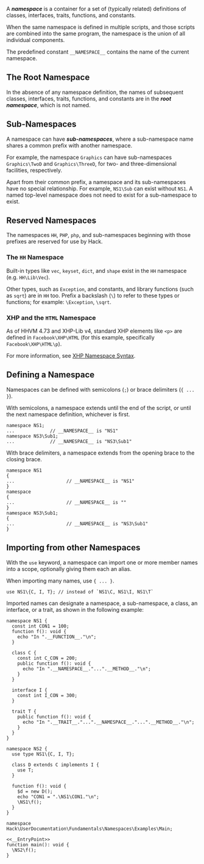 A ***namespace*** is a container for a set of (typically related) definitions of classes, interfaces, traits, functions, and constants.

When the same namespace is defined in multiple scripts, and those scripts are combined into the same program, the namespace
is the union of all individual components.

The predefined constant `__NAMESPACE__` contains the name of the current namespace.

## The Root Namespace
In the absence of any namespace definition, the names of subsequent classes, interfaces, traits, functions, and constants are in
the ***root namespace***, which is not named.

## Sub-Namespaces
A namespace can have ***sub-namespaces***, where a sub-namespace name shares a common prefix with another namespace. 

For example, the namespace `Graphics` can have sub-namespaces `Graphics\TwoD` and `Graphics\ThreeD`, for two- and three-dimensional facilities,
respectively. 

Apart from their common prefix, a namespace and its sub-namespaces have no special relationship. For example, `NS1\Sub` can exist without `NS1`. A named top-level namespace does not need to exist for a sub-namespace to exist.

## Reserved Namespaces
The namespaces `HH`, `PHP`, `php`, and sub-namespaces beginning with those prefixes are reserved for use by Hack.

### The `HH` Namespace
Built-in types like `vec`, `keyset`, `dict`, and `shape` exist in the `HH` namespace (e.g. `HH\Lib\Vec`).

Other types, such as `Exception`, and constants, and library functions (such as `sqrt`) are in `HH` too. Prefix a backslash (`\`) to refer to these types or functions; for example: `\Exception`, `\sqrt`.

### XHP and the `HTML` Namespace
As of HHVM 4.73 and XHP-Lib v4, standard XHP elements like `<p>` are defined in `Facebook\XHP\HTML` (for this example, specifically `Facebook\XHP\HTML\p`).

For more information, see [XHP Namespace Syntax](/hack/XHP/basic-usage#namespace-syntax).

## Defining a Namespace
Namespaces can be defined with semicolons (`;`) or brace delimiters (`{ ... }`).

With semicolons, a namespace extends until the end of the script, or until the next namespace definition, whichever is first.

```Hack
namespace NS1;
...				// __NAMESPACE__ is "NS1"
namespace NS3\Sub1;
...				// __NAMESPACE__ is "NS3\Sub1"
```

With brace delimiters, a namespace extends from the opening brace to the closing brace.

```Hack
namespace NS1
{
...                   // __NAMESPACE__ is "NS1"
}
namespace
{
...                   // __NAMESPACE__ is ""
}
namespace NS3\Sub1;
{
...                   // __NAMESPACE__ is "NS3\Sub1"
}
```
## Importing from other Namespaces
With the `use` keyword, a namespace can import one or more member names into a scope, optionally giving them each an alias.

When importing many names, use `{ ... }`.

```Hack
use NS1\{C, I, T}; // instead of `NS1\C, NS1\I, NS1\T`
```

Imported names can designate a namespace, a sub-namespace, a class, an interface, or a trait, as shown in the following example:

```namespaces.inc.hack no-auto-output
namespace NS1 {
  const int CON1 = 100;
  function f(): void {
    echo "In ".__FUNCTION__."\n";
  }

  class C {
    const int C_CON = 200;
    public function f(): void {
      echo "In ".__NAMESPACE__."...".__METHOD__."\n";
    }
  }

  interface I {
    const int I_CON = 300;
  }

  trait T {
    public function f(): void {
      echo "In ".__TRAIT__."...".__NAMESPACE__."...".__METHOD__."\n";
    }
  }
}

namespace NS2 {
  use type NS1\{C, I, T};

  class D extends C implements I {
    use T;
  }

  function f(): void {
    $d = new D();
    echo "CON1 = ".\NS1\CON1."\n";
    \NS1\f();
  }
}
```

```using-namespaces.hack
namespace Hack\UserDocumentation\Fundamentals\Namespaces\Examples\Main;

<<__EntryPoint>>
function main(): void {
  \NS2\f();
}
```